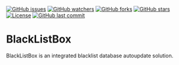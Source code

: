 [![GitHub issues](https://img.shields.io/bitbucket/issues/HybridNetworks/BlackListBox?style=for-the-badge)](https://github.com/HybridNetworks/BlackListBox/issues)
[![GitHub watchers](https://img.shields.io/github/watchers/HybridNetworks/BlackListBox?style=for-the-badge)](https://github.com/HybridNetworks/BlackListBox/watchers)
[![GitHub forks](https://img.shields.io/github/forks/HybridNetworks/BlackListBox?style=for-the-badge)](https://github.com/HybridNetworks/BlackListBox/fork)
[![GitHub stars](https://img.shields.io/github/stars/HybridNetworks/BlackListBox?style=for-the-badge)](https://github.com/HybridNetworks/BlackListBox/stargazers)
[![License](https://img.shields.io/github/license/HybridNetworks/BlackListBox?style=for-the-badge)](https://github.com/HybridNetworks/BlackListBox/blob/main/LICENSE)
[![GitHub last commit](https://img.shields.io/github/last-commit/HybridNetworks/BlackListBox?style=for-the-badge)](https://github.com/HybridNetworks/BlackListBox/commits/main)

# BlackListBox
BlackListBox is an integrated blacklist database autoupdate solution.
